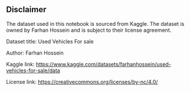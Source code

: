 ## Disclaimer

The dataset used in this notebook is sourced from Kaggle. The dataset is owned by Farhan Hossein and is subject to their license agreement.

Dataset title: Used Vehicles For sale

Author: Farhan Hossein

Kaggle link: https://www.kaggle.com/datasets/farhanhossein/used-vehicles-for-sale/data

License link: https://creativecommons.org/licenses/by-nc/4.0/